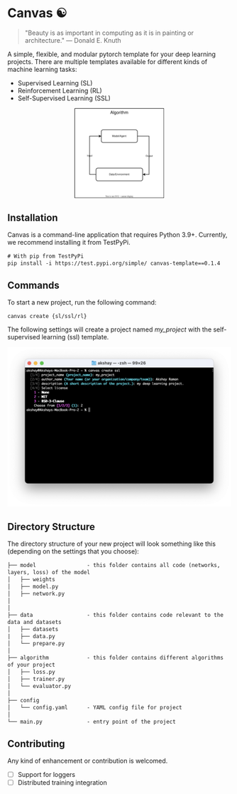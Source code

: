 # Canvas ☯︎

> "Beauty is as important in computing as it is in painting or architecture." — Donald E. Knuth

A simple, flexible, and modular pytorch template for your deep learning projects. There are multiple templates available for different kinds of machine learning tasks:

- Supervised Learning (SL)
- Reinforcement Learning (RL)
- Self-Supervised Learning (SSL)

<p align="center">
<img width="40%" src="https://raw.githubusercontent.com/ramanakshay/canvas/main/docs/assets/architecture.svg">
</p>

## Installation

Canvas is a command-line application that requires Python 3.9+. Currently, we recommend installing it from TestPyPi.

```
# With pip from TestPyPi
pip install -i https://test.pypi.org/simple/ canvas-template==0.1.4
```

## Commands

To start a new project, run the following command:

```
canvas create {sl/ssl/rl}
```

The following settings will create a project named *my_project* with the self-supervised learning (ssl) template. 

<p align="center">
<img src="https://raw.githubusercontent.com/ramanakshay/canvas/main/docs/assets/terminal_output.png">
</p>


## Directory Structure

The directory structure of your new project will look something like this (depending on the settings that you choose):

```
├── model                - this folder contains all code (networks, layers, loss) of the model
│   ├── weights
│   ├── model.py
│   ├── network.py
│   
│
├── data                 - this folder contains code relevant to the data and datasets
│   ├── datasets
|   ├── data.py
│   └── prepare.py
│
├── algorithm            - this folder contains different algorithms of your project
│   ├── loss.py  
│   ├── trainer.py
│   └── evaluator.py
│
├── config
│   └── config.yaml      - YAML config file for project
│
└── main.py              - entry point of the project

```


## Contributing

Any kind of enhancement or contribution is welcomed.

- [ ] Support for loggers
- [ ] Distributed training integration
